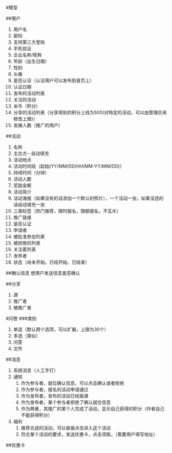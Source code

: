 #模型

##用户
1. 用户名
2. 密码
3. 支持第三方登陆
4. 手机验证
5. 企业名称/昵称
6. 年龄（出生日期）
7. 性别
8. 头像
9. 是否认证（认证用户可以发布到首页上）
10. 认证日期
10. 发布的活动列表
11. 关注的活动
12. 米币（积分）
13. 分享的活动列表（分享得到的积分上线为500(对特定的活动，可以由管理员来修改上限)）
14. 发展人数（推广的用户）


##活动
1. 名称
2. 主办方--自动填充
3. 活动地点
4. 活动时间段（起始(YY/MM/DD/HH/MM-YY/MM/DD)）
5. 持续时间（分钟）
6. 活动人数
7. 奖励金额
8. 活动简介
9. 活动海报（如果没有的话添加一个默认的照片），一个活动一张，如果没选的话自动填充一张
10. 三类标签（热门推荐，限时报名，限额报名，不互斥）
11. 推广链接
12. 是否认证
13. 申请者
13. 被批准参加列表
14. 被拒绝的列表
14. 关注着列表
14. 发布者
15. 状态（尚未开始，已经开始，已结束）

##确认信息
想用户发送信息是否确认

##分享
1. 源
2. 推广者
2. 被推广者

#问卷
###类别
1. 单选（默认两个选项，可以扩展，上限为30个）
2. 多选（类似）
3. 问答
4. 文件

##消息
1. 系统消息（人工手打）
2. 通知
	1. 作为参与者，就位确认信息，可以点击确认或者拒绝
	2. 作为参与者，报名的活动申请通过
	3. 作为发布者，发布的活动已经报满
	4. 作为发布者，某个参与者拒绝了确认就位信息
	5. 作为两者，其推广的某个人完成了活动，显示自己获得的积分（作者自己不能获得积分）
3. 福利
	1. 推荐合适的活动，可以直接点击进入这个活动
	2. 符合某个活动的要求，发送优惠卡，点击领取，（需要用户填写地址）

##优惠卡

	